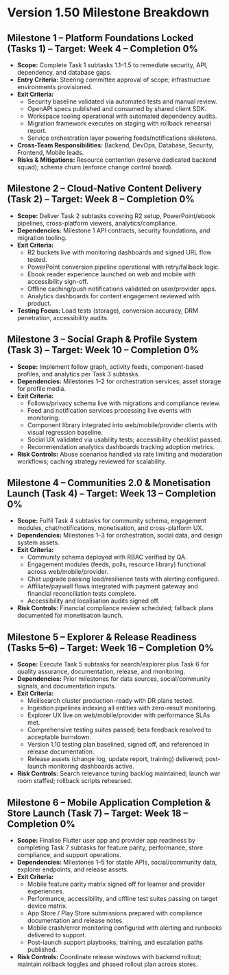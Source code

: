 # Version 1.50 Milestone Breakdown

## Milestone 1 – Platform Foundations Locked (Tasks 1) – Target: Week 4 – Completion 0%
- **Scope:** Complete Task 1 subtasks 1.1–1.5 to remediate security, API, dependency, and database gaps.
- **Entry Criteria:** Steering committee approval of scope; infrastructure environments provisioned.
- **Exit Criteria:**
  - Security baseline validated via automated tests and manual review.
  - OpenAPI specs published and consumed by shared client SDK.
  - Workspace tooling operational with automated dependency audits.
  - Migration framework executes on staging with rollback rehearsal report.
  - Service orchestration layer powering feeds/notifications skeletons.
- **Cross-Team Responsibilities:** Backend, DevOps, Database, Security, Frontend, Mobile leads.
- **Risks & Mitigations:** Resource contention (reserve dedicated backend squad); schema churn (enforce change control board).

## Milestone 2 – Cloud-Native Content Delivery (Task 2) – Target: Week 8 – Completion 0%
- **Scope:** Deliver Task 2 subtasks covering R2 setup, PowerPoint/ebook pipelines, cross-platform viewers, analytics/compliance.
- **Dependencies:** Milestone 1 API contracts, security foundations, and migration tooling.
- **Exit Criteria:**
  - R2 buckets live with monitoring dashboards and signed URL flow tested.
  - PowerPoint conversion pipeline operational with retry/fallback logic.
  - Ebook reader experience launched on web and mobile with accessibility sign-off.
  - Offline caching/push notifications validated on user/provider apps.
  - Analytics dashboards for content engagement reviewed with product.
- **Testing Focus:** Load tests (storage), conversion accuracy, DRM penetration, accessibility audits.

## Milestone 3 – Social Graph & Profile System (Task 3) – Target: Week 10 – Completion 0%
- **Scope:** Implement follow graph, activity feeds, component-based profiles, and analytics per Task 3 subtasks.
- **Dependencies:** Milestones 1–2 for orchestration services, asset storage for profile media.
- **Exit Criteria:**
  - Follows/privacy schema live with migrations and compliance review.
  - Feed and notification services processing live events with monitoring.
  - Component library integrated into web/mobile/provider clients with visual regression baseline.
  - Social UX validated via usability tests; accessibility checklist passed.
  - Recommendation analytics dashboards tracking adoption metrics.
- **Risk Controls:** Abuse scenarios handled via rate limiting and moderation workflows; caching strategy reviewed for scalability.

## Milestone 4 – Communities 2.0 & Monetisation Launch (Task 4) – Target: Week 13 – Completion 0%
- **Scope:** Fulfil Task 4 subtasks for community schema, engagement modules, chat/notifications, monetisation, and cross-platform UX.
- **Dependencies:** Milestones 1–3 for orchestration, social data, and design system assets.
- **Exit Criteria:**
  - Community schema deployed with RBAC verified by QA.
  - Engagement modules (feeds, polls, resource library) functional across web/mobile/provider.
  - Chat upgrade passing load/resilience tests with alerting configured.
  - Affiliate/paywall flows integrated with payment gateway and financial reconciliation tests complete.
  - Accessibility and localisation audits signed off.
- **Risk Controls:** Financial compliance review scheduled; fallback plans documented for monetisation launch.

## Milestone 5 – Explorer & Release Readiness (Tasks 5–6) – Target: Week 16 – Completion 0%
- **Scope:** Execute Task 5 subtasks for search/explorer plus Task 6 for quality assurance, documentation, release, and monitoring.
- **Dependencies:** Prior milestones for data sources, social/community signals, and documentation inputs.
- **Exit Criteria:**
  - Meilisearch cluster production-ready with DR plans tested.
  - Ingestion pipelines indexing all entities with zero-result monitoring.
  - Explorer UX live on web/mobile/provider with performance SLAs met.
  - Comprehensive testing suites passed; beta feedback resolved to acceptable burndown.
  - Version 1.10 testing plan baselined, signed off, and referenced in release documentation.
  - Release assets (change log, update report, training) delivered; post-launch monitoring dashboards active.
- **Risk Controls:** Search relevance tuning backlog maintained; launch war room staffed; rollback scripts rehearsed.

## Milestone 6 – Mobile Application Completion & Store Launch (Task 7) – Target: Week 18 – Completion 0%
- **Scope:** Finalise Flutter user app and provider app readiness by completing Task 7 subtasks for feature parity, performance, store compliance, and support operations.
- **Dependencies:** Milestones 1–5 for stable APIs, social/community data, explorer endpoints, and release assets.
- **Exit Criteria:**
  - Mobile feature parity matrix signed off for learner and provider experiences.
  - Performance, accessibility, and offline test suites passing on target device matrix.
  - App Store / Play Store submissions prepared with compliance documentation and release notes.
  - Mobile crash/error monitoring configured with alerting and runbooks delivered to support.
  - Post-launch support playbooks, training, and escalation paths published.
- **Risk Controls:** Coordinate release windows with backend rollout; maintain rollback toggles and phased rollout plan across stores.

